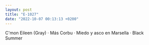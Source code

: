 ```yaml
---
layout: post
title: "E-1027"
date: "2022-10-07 00:13:13 +0200"
---
```


C'mon Eileen (Gray) · Más Corbu · Miedo y asco en Marsella · Black Summer

